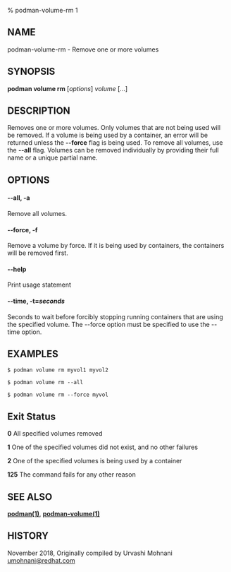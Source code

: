 % podman-volume-rm 1

## NAME

podman\-volume\-rm - Remove one or more volumes

## SYNOPSIS

**podman volume rm** [*options*] _volume_ [...]

## DESCRIPTION

Removes one or more volumes. Only volumes that are not being used will be removed.
If a volume is being used by a container, an error will be returned unless the **--force**
flag is being used. To remove all volumes, use the **--all** flag.
Volumes can be removed individually by providing their full name or a unique partial name.

## OPTIONS

#### **--all**, **-a**

Remove all volumes.

#### **--force**, **-f**

Remove a volume by force.
If it is being used by containers, the containers will be removed first.

#### **--help**

Print usage statement

#### **--time**, **-t**=_seconds_

Seconds to wait before forcibly stopping running containers that are using the specified volume. The --force option must be specified to use the --time option.

## EXAMPLES

```
$ podman volume rm myvol1 myvol2

$ podman volume rm --all

$ podman volume rm --force myvol
```

## Exit Status

**0** All specified volumes removed

**1** One of the specified volumes did not exist, and no other failures

**2** One of the specified volumes is being used by a container

**125** The command fails for any other reason

## SEE ALSO

**[podman(1)](podman.md)**, **[podman-volume(1)](commands/podman-volume/podman-volume.md)**

## HISTORY

November 2018, Originally compiled by Urvashi Mohnani <umohnani@redhat.com>
